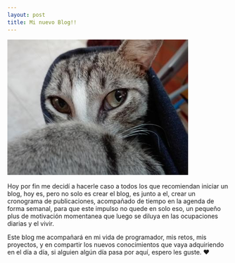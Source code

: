 ```yaml
---
layout: post
title: Mi nuevo Blog!!
---
```


![Marcus](https://raw.githubusercontent.com/RubenToroG/rubentorog.github.io/main/images/marcus.jpg "Marcus")

Hoy por fin me decidí a hacerle caso a todos los que recomiendan iniciar un blog, hoy es, pero no solo es crear el blog, es junto a el, crear un cronograma de publicaciones, acompañado de tiempo en la agenda de forma semanal, para que este impulso no quede en solo eso, un pequeño plus de motivación momentanea que luego se diluya en las ocupaciones diarias y el vivir.

Este blog me acompañará en mi vida de programador, mis retos, mis proyectos, y en compartir los nuevos conocimientos que vaya adquiriendo en el día a día, si alguien algún día pasa por aquí, espero les guste.  ❤️

